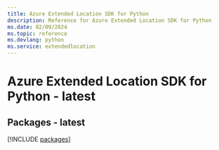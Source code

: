 ```yaml
---
title: Azure Extended Location SDK for Python
description: Reference for Azure Extended Location SDK for Python
ms.date: 02/09/2024
ms.topic: reference
ms.devlang: python
ms.service: extendedlocation
---
```

# Azure Extended Location SDK for Python - latest
## Packages - latest
[!INCLUDE [packages](extended-location-index.md)]
